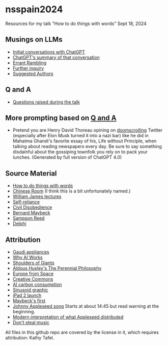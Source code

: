 # nsspain2024
Resources for my talk "How to do things with words" Sept 18, 2024


## Musings on LLMs 
- [Initial conversations with ChatGPT](conversation.md)
- [ChatGPT's summary of that conversation](summary_by_chatGPT.md)
- [Errant Rambling](errant_rambling.md)
- [Further inquiry](further_inquiry.md)
- [Suggested Authors](suggested_authors.md)

## Q and A
- [Questions raised during the talk](QandA.md)

## More prompting based on [Q and A](QandA.md)
- Pretend you are Henry David Thoreau opining on [doomscrolling](doomscrolling.md) Twitter (especially after Elon Musk turned it into a nazi bar) like he did in Mahatma Ghandi's favorite essay of his, Life without Principle, when talking about reading newspapers every day. Be sure to say something disdainful about the gossiping townfolk you rely on to pack your lunches. (Generated by full version of ChatGPT 4.0)

## Source Material
- [How to do things with words](https://www.hup.harvard.edu/books/9780674411524)
- [Chinese Room](https://en.wikipedia.org/wiki/Chinese_room) (I think this is a bit unfortunately named.)
- [William James lectures](https://en.wikipedia.org/wiki/William_James_Lectures)
- [Self-reliance](https://en.wikisource.org/wiki/Essays:_First_Series/Self-Reliance)
- [Civil Disobedience](https://archive.org/details/civil-disobedience/mode/2up)
- [Bernard Maybeck](https://www.americanheritage.com/bernard-maybeck)
- [Sampson Reed](https://archive.org/details/observationsongr00reediala/mode/2up)
- [Delphi](https://en.wikipedia.org/wiki/Delphi)

## Attribution
- [Gaudi appliances](https://www.designboom.com/design/artificial-intelligence-vibrant-household-appliances-gaudi-marcus-byrne-12-11-2022/0)
- [Why AI Works](https://www.youtube.com/watch?v=QwtyIDmhxh4)
- [Shoulders of Giants](https://en.wikipedia.org/wiki/Standing_on_the_shoulders_of_giants#/media/File:Orion_aveugle_cherchant_le_soleil.jpg)
- [Aldous Huxley's The Perennial Philosophy](https://en.wikipedia.org/wiki/Perennial_philosophy)
- [Europe from Space](https://commons.wikimedia.org/wiki/File:Europe_From_Space_%2825965325795%29.png)
- [Creative Commons](https://creativecommons.org/licenses/by-nc-sa/4.0/)
- [AI carbon consumption](https://www.technologyreview.com/2019/06/06/239031/training-a-single-ai-model-can-emit-as-much-carbon-as-five-cars-in-their-lifetimes/)
- [Sinusoid graphic](https://commons.wikimedia.org/wiki/File:Sinusoid_increasing_Q%3D10.svg)
- [iPad 2 launch](https://www.youtube.com/watch?v=AZeOhnTuq2I)
- [Maybeck's first](https://trgtalk.wordpress.com/2014/10/13/still-teaching-its-lessons/)
- [Johnny Appleseed song](https://www.disneyplus.com/browse/entity-c345991d-d605-4009-81aa-2a6606000e31) Starts at about 14:45 but read warning at the beginning.
- [Modern interpretation of what Appleseed distributed](https://swedenborg.com/wp-content/uploads/2015/08/OD_Usefulness.pdf)
- [Don't steal music](https://www.flickr.com/photos/dmolsen/227547892)

All files in this github repo are covered by the license in it, which requires attribution: Kathy Tafel.